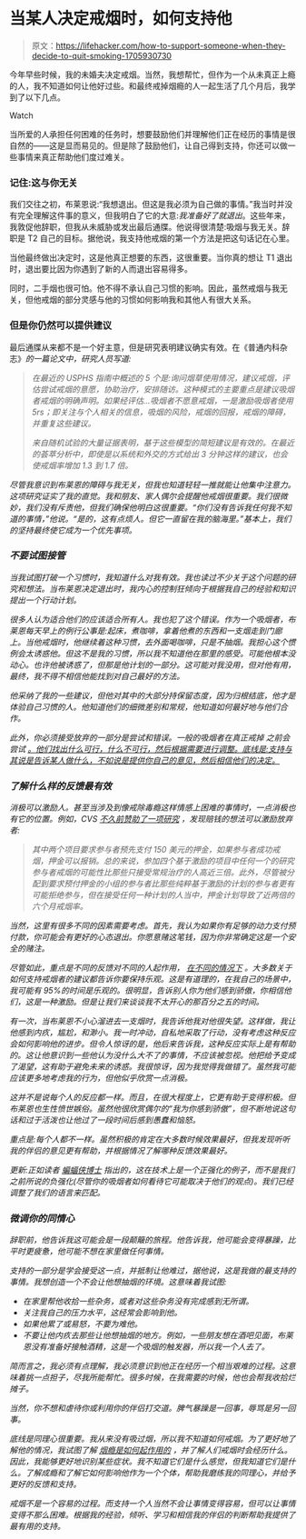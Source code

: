 # 当某人决定戒烟时，如何支持他

> 原文：<https://lifehacker.com/how-to-support-someone-when-they-decide-to-quit-smoking-1705930730>

今年早些时候，我的未婚夫决定戒烟。当然，我想帮忙，但作为一个从未真正上瘾的人，我不知道如何让他好过些。和最终戒掉烟瘾的人一起生活了几个月后，我学到了以下几点。

Watch

当所爱的人承担任何困难的任务时，想要鼓励他们并理解他们正在经历的事情是很自然的——这是显而易见的。但是除了鼓励他们，让自己得到支持，你还可以做一些事情来真正帮助他们度过难关。

### **记住:这与你无关**

我们交往之初，布莱恩说:“我想退出。但这是我必须为自己做的事情。”我当时并没有完全理解这件事的意义，但我明白了它的大意:*我准备好了就退出*。这些年来，我敦促他辞职，但我从未威胁或发出最后通牒。他说得很清楚:吸烟与我无关。辞职是 T2 自己的目标。据他说，我支持他戒烟的第一个方法是把这句话记在心里。

当他最终做出决定时，这是他真正想要的东西，这很重要。当你真的想让 T1 退出时，退出要比因为你遇到了新的人而退出容易得多。

同时，二手烟也很可怕。他不得不承认自己习惯的影响。因此，虽然戒烟与我无关，但他戒烟的部分灵感与他的习惯如何影响我和其他人有很大关系。

### 但是你仍然可以提供建议

最后通牒从来都不是一个好主意，但是研究表明建议确实有效。在《普通内科杂志》[](http://www.ncbi.nlm.nih.gov/pmc/articles/PMC1494968/)*的一篇论文中，研究人员写道:*

> *在最近的 USPHS 指南中概述的 5 个是:询问烟草使用情况，建议戒烟，评估尝试戒烟的意愿，协助治疗，安排随访。这种模式的主要重点是建议吸烟者戒烟的明确声明。如果经评估...吸烟者不愿意戒烟，一是激励吸烟者使用 5rs；即关注与个人相关的信息，吸烟的风险，戒烟的回报，戒烟的障碍，并重复这些建议。*
> 
> *来自随机试验的大量证据表明，基于这些模型的简短建议是有效的。在最近的荟萃分析中，即使是以系统和外交的方式给出 3 分钟这样的建议，也会使戒烟率增加 1.3 到 1.7 倍。*

*尽管我意识到布莱恩的障碍与我无关，但我也知道轻轻一推就能让他集中注意力。这项研究证实了我的直觉。我和朋友、家人偶尔会提醒他戒烟很重要。我们很微妙，我们没有斥责他，但我们确保他明白这很重要。“你们没有告诉我任何我不知道的事情，”他说。“是的，这有点烦人。但它一直留在我的脑海里。”基本上，我们的坚持最终使它成为一个优先事项。*

### *不要试图接管*

*当我试图打破一个习惯时，我知道什么对我有效。我也读过不少关于这个问题的研究和想法。当布莱恩决定退出时，我内心的控制狂倾向于根据我自己的经验和知识提出一个行动计划。*

*很多人认为适合他们的应该适合所有人。我也犯了这个错误。作为一个吸烟者，布莱恩每天早上的例行公事是:起床，煮咖啡，拿着他煮的东西和一支烟走到门廊上。当他戒烟时，他继续着这种习惯，去外面喝咖啡，只是不抽烟。我担心这个惯例会太诱惑他。但这不是我的习惯，所以我不知道他在那里的感受。可能他根本没动心。也许他被诱惑了，但那是他计划的一部分。这可能对我没用，但对他有用，最终，我不得不相信他能找到对自己最好的方法。*

*他采纳了我的一些建议，但他对其中的大部分持保留态度，因为归根结底，他才是体验自己习惯的人。他知道他们的细微差别和常规，他知道如何最好地与他们合作。*

*此外，你必须接受放弃的一部分是尝试和错误。一般的吸烟者在真正戒掉 之前会尝试 [。他们找出什么可行，什么不可行，然后根据需要进行调整。底线是:支持与其说是告诉某人做什么，不如说是提供你自己的意见，然后相信他们的决定。](http://www.ctri.wisc.edu/Publications/publications/HowSmokersQuit.pdf)*

### *了解什么样的反馈最有效*

*消极可以激励人。甚至当涉及到像戒除毒瘾这样情感上困难的事情时，一点消极也有它的位置。例如，CVS [不久前赞助了一项研究](http://www.cvshealth.com/newsroom/press-releases/corporate-info-events/cvs-health-research-institute-study-finds-smoking) ，发现赔钱的想法可以激励放弃者:*

> *其中两个项目要求参与者预先支付 150 美元的押金，如果参与者成功戒烟，押金可以报销。总的来说，参加四个基于激励的项目中任何一个的研究参与者戒烟的可能性比那些只接受常规治疗的人高近三倍。此外，尽管被分配到要求预付押金的小组的参与者比那些纯粹基于激励的计划的参与者更有可能拒绝参与，但在接受任何一种计划的人当中，押金计划导致了近两倍的六个月戒烟率。*

*当然，这里有很多不同的因素需要考虑。首先，我认为如果你有足够的动力支付预付款，你可能会有更好的心态退出。你愿意赌这笔钱，因为你非常确定这是一个安全的赌注。*

*尽管如此，重点是不同的反馈对不同的人起作用， [在不同的情况下](https://vitals.lifehacker.com/when-to-use-positive-or-negative-messages-to-motivate-y-1682834801) 。大多数关于如何支持戒烟者的建议都告诉你要保持乐观。这是有道理的，在我自己的场景中，我可能有 95%的时间是乐观的。很明显，告诉别人你为他们感到骄傲，你相信他们，这是一种激励。但是让我们来谈谈我不太开心的那百分之五的时间。*

*有一次，当布莱恩不小心溜进去一支烟时，我告诉他我对他很失望。这样做，我让他感到内疚，尴尬，和渺小。我一时冲动，自私地采取了行动，没有考虑这种反应会如何影响他的进步。但令人惊讶的是，他后来告诉我，这种反应实际上是有帮助的。这让他意识到一些他认为没什么大不了的事情，不应该被忽视。他把给予变成了渴望，这有助于避免未来的诱惑。我很惊讶，因为我觉得我做错了。虽然我可能应该更多地考虑我的行为，但他似乎欣赏一点消极。*

*这并不是说每个人的反应都一样。而且，在很大程度上，它更有助于变得积极。但布莱恩也生性愤世嫉俗。虽然他很欣赏偶尔的“我为你感到骄傲”，但不断地说这句话和过于活泼也让他过了一段时间后感到愚蠢和恼怒。*

*重点是:每个人都不一样。虽然积极的肯定在大多数时候效果最好，但我发现听听我的伴侣的意见更有帮助，并根据情况了解哪种反馈效果最好。*

**更新:正如读者* [*蝙蝠侠博士*](http://lifehacker.com/i-am-a-board-certified-behavior-analyst-and-i-have-a-sm-1706001450) *指出的，这在技术上是一个正强化的例子，而不是我们之前所说的负强化(尽管你的吸烟者如何看待它可能取决于他们的观点)。我们已经调整了我们的语言来匹配。**

### *微调你的同情心*

*辞职前，他告诉我这可能会是一段颠簸的旅程。他告诉我，他可能会变得暴躁，比平时更疲惫，他可能不想在家里做任何事情。*

*支持的一部分是学会接受这一点，并抵制让他难过，据他说，这是我做的最支持的事情。我想创造一个不会让他想抽烟的环境。这意味着我试图:*

*   *在家里帮他收拾一些杂务，或者对这些杂务没有完成感到无所谓。*
*   *关注我自己的压力水平，这经常会影响到他。*
*   *如果他累了或易怒，不要为难他。*
*   *不要让他内疚去那些让他想抽烟的地方。例如，一些朋友想在酒吧见面，布莱恩没有准备好接触酒精，这是一个吸烟的触发器，所以我一个人去了。* 

*简而言之，我必须有点理解，我必须意识到他正在经历一个相当艰难的过程。这意味着挑一点担子，尽我所能帮忙。很多时候，在我需要的时候，他也会帮我收拾烂摊子。* 

*当然，你不想和虐待你或利用你的伴侣打交道。脾气暴躁是一回事，辱骂是另一回事。*

*底线是同理心很重要。我从来没有吸过烟，所以我不知道如何戒烟。为了更好地了解他的情况，我试图了解 [烟瘾是如何起作用的](https://lifehacker.com/how-addiction-works-and-what-you-can-do-about-it-1583759577) ，并了解人们戒烟时会经历什么。因此，我能够更好地识别某些症状。我不知道它们是什么感觉，但我知道它们是什么。了解成瘾和了解它如何影响他作为一个个体，帮助我磨练我的同理心，并给予更好的反馈和支持。*

*戒烟不是一个容易的过程。而支持一个人当然不会让事情变得容易，但可以让事情变得不那么困难。根据我的经验，倾听、学习和相信我的伴侣的判断帮助我提供了最有用的支持。*